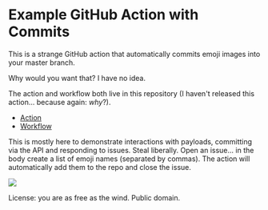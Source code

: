 # Example GitHub Action with Commits

This is a strange GitHub action that automatically commits emoji images into your master branch.

Why would you want that? I have no idea.

The action and workflow both live in this repository (I haven't released this action... because again: _why_?).

- [Action](https://github.com/jeffrafter/example-github-action-commits/blob/master/.github/actions/commit-action/commit.ts)
- [Workflow](https://github.com/jeffrafter/example-github-action-commits/blob/master/.github/workflows/commit-workflow.yml)

This is mostly here to demonstrate interactions with payloads, committing via the API and responding to issues. Steal liberally. Open an issue... in the body create a list of emoji names (separated by commas). The action will automatically add them to the repo and close the issue.

![](https://rpl.cat/uploads/bD5Elq8UL6Ujn-Rd1zgnMBGE7NoMsC0HhvNoaDiDWdc/public.png)

License: you are as free as the wind. Public domain.

